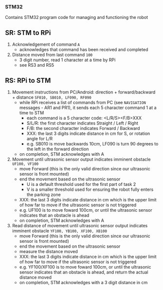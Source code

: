 ### STM32
Contains STM32 program code for managing and functioning the robot

## SR: STM to RPi
1. Acknowledgement of command
   ```A```
   - acknowledges that command has been received and completed
2. Distance moved from last command 
   ```100```
   - 3 digit number, read 1 character at a time by RPi
   - see RS3 and RS5

## RS: RPi to STM 
1. Movement instructions from PC/Android: direction + forward/backward + distance
    ```SF010, SB010, LF090, RF090```
    - while RPi receives a list of commands from PC (see `NAVIGATION` messages - AR1 and PR1), it sends each 5 character command 1 at a time to STM
      - each command is a 5 character code: <L/R/S><F/B>XXX 
      - S/L/R: the first character indicates Straight / Left / Right 
      - F/B: the second character indicates Forward / Backward
      - XXX: the last 3 digits indicate distance in cm for S, or rotation angle for L/R
      - e.g. SB010 is move backwards 10cm, LF090 is turn 90 degrees to the left in the forward direction
    - on completion, STM acknowledges with A
2. Movement until ultrasonic sensor output indicates imminent obstacle
    ```UF100, VF100```
    - move Forward (this is the only valid direction since our ultrasonic sensor is front mounted)
    - end the movement based on the ultrasonic sensor
      - U is a default threshold used for the first part of task 2
      - V is a smaller threshold used for ensuring the robot fully enters the parking zone 
    - XXX: the last 3 digits indicate distance in cm which is the upper limit of how far to move if the ultrasonic sensor is not triggered
    - e.g. UF100 is to move foward 100cm, or until the ultrasonic sensor indicates that an obstacle is ahead
    - on completion, STM acknowledges with A
3. Read distance of movement until ultrasonic sensor output indicates imminent obstacle
    ```YF100, YB100, XF100, XB100```
    - move Forward (this is the only valid direction since our ultrasonic sensor is front mounted)
    - end the movement based on the ultrasonic sensor
    - measure the distance moved
    - XXX: the last 3 digits indicate distance in cm which is the upper limit of how far to move if the ultrasonic sensor is not triggered
    - e.g. YF100/XF100 is to move foward 100cm, or until the ultrasonic sensor indicates that an obstacle is ahead, and return the actual distance moved
    - on completion, STM acknowledges with a 3 digit distance in cm